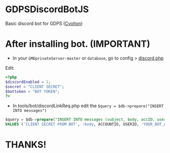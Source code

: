 # GDPSDiscordBotJS
Basic discord bot for GDPS ([Cvolton](https://github.com/Cvolton/GMDprivateServer))

# After installing bot. (IMPORTANT)
- In your ``GMDprivateServer-master`` or ``database``, go to config > [discord.php](https://github.com/Cvolton/GMDprivateServer/blob/master/config/discord.php)

Edit:

```php
<?php
$discordEnabled = 1;
$secret = "CLIENT SECRET";
$bottoken = "BOT TOKEN";
?>
```

- In tools/bot/discordLinkReq.php edit the ``$query = $db->prepare("INSERT INTO messages")``

```sql
$query = $db->prepare("INSERT INTO messages (subject, body, accID, userID, userName, toAccountID, secret, timestamp)
VALUES ('CLIENT SECRET FROM BOT', :body, ACCOUNTID, USERID, 'YOUR_BOT_ACCOUNT (CREATE ONE IF YOU DONT HAVE)', :toAccountID, 'Automatic Message', :uploadDate)");
```

# THANKS!
